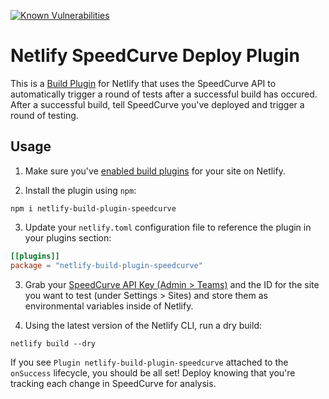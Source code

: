 [![Known Vulnerabilities](https://snyk.io/test/github/tkadlec/netlify-build-plugin-speedcurve/badge.svg)](https://snyk.io/test/github/tkadlec/netlify-build-plugin-speedcurve)

# Netlify SpeedCurve Deploy Plugin
This is a [Build Plugin](https://docs.netlify.com/configure-builds/build-plugins) for Netlify that uses the SpeedCurve API to automatically trigger a round of tests after a successful build has occured.
After a successful build, tell SpeedCurve you've deployed and trigger a round of testing.

## Usage
1. Make sure you've [enabled build plugins](https://docs.netlify.com/configure-builds/build-plugins/) for your site on Netlify.

2. Install the plugin using `npm`:

```
npm i netlify-build-plugin-speedcurve
```

3. Update your `netlify.toml` configuration file to reference the plugin in your plugins section:

```toml
[[plugins]]
package = "netlify-build-plugin-speedcurve"
```

3. Grab your [SpeedCurve API Key (Admin > Teams)](https://speedcurve.com/admin/teams) and the ID for the site you want to test (under Settings > Sites) and store them as environmental variables inside of Netlify.

3. Using the latest version of the Netlify CLI, run a dry build:

```
netlify build --dry
```

If you see `Plugin netlify-build-plugin-speedcurve` attached to the `onSuccess` lifecycle, you should be all set! Deploy knowing that you're tracking each change in SpeedCurve for analysis.
